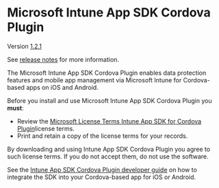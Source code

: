 # Microsoft Intune App SDK Cordova Plugin

Version [1.2.1](https://github.com/msintuneappsdk/cordova-plugin-ms-intune-mam/releases) 

See [release notes](https://github.com/msintuneappsdk/cordova-plugin-ms-intune-mam/releases) for more information.

The Microsoft Intune App SDK Cordova Plugin enables data protection features and mobile app management via Microsoft Intune for Cordova-based apps on iOS and Android.

Before you install and use Microsoft Intune App SDK Cordova Plugin you **must**:
* Review the [Microsoft License Terms Intune App SDK for Cordova Plugin](https://github.com/msintuneappsdk/cordova-plugin-ms-intune-mam/blob/master/Intune_App_SDK_Cordova_plugin_RTM_license.pdf)license terms.
* Print and retain a copy of the license terms for your records.

By downloading and using Intune App SDK Cordova Plugin you agree to such license terms.  If you do not accept them, do not use the software.

See the [Intune App SDK Cordova Plugin developer guide](https://docs.microsoft.com/intune/develop/intune-app-sdk-cordova) on how to integrate the SDK into your Cordova-based app for iOS or Android.

